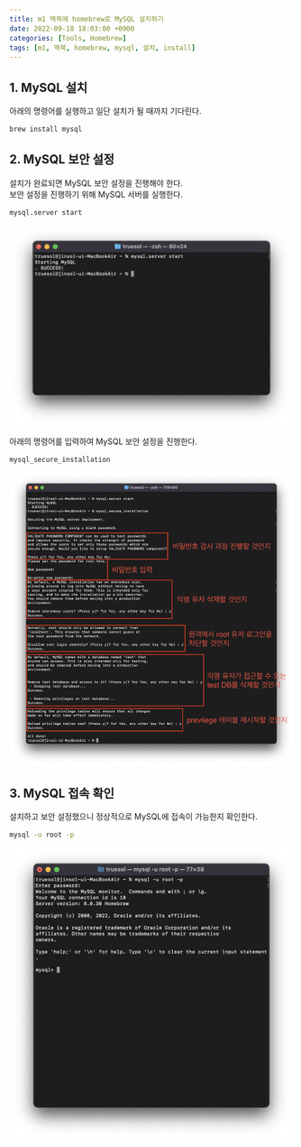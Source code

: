 ```yaml
---
title: m1 맥북에 homebrew로 MySQL 설치하기
date: 2022-09-18 18:03:00 +0900
categories: [Tools, Homebrew]
tags: [m1, 맥북, homebrew, mysql, 설치, install]
---
```


## **1. MySQL 설치**

아래의 명령어를 실행하고 일단 설치가 될 때까지 기다린다.

```bash
brew install mysql
```

## **2. MySQL 보안 설정**

설치가 완료되면 MySQL 보안 설정을 진행해야 한다.  
보안 설정을 진행하기 위해 MySQL 서버를 실행한다.

```bash
mysql.server start
```

![1](/assets/img/posts/tools/homebrew/3/1.png)

아래의 명령어를 입력하여 MySQL 보안 설정을 진행한다.

```bash
mysql_secure_installation
```

![2](/assets/img/posts/tools/homebrew/3/2.png)

## **3. MySQL 접속 확인**

설치하고 보안 설정했으니 정상적으로 MySQL에 접속이 가능한지 확인한다.

```bash
mysql -u root -p
```

![3](/assets/img/posts/tools/homebrew/3/3.png)